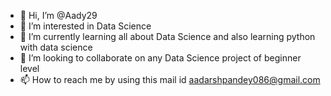 - 👋 Hi, I’m @Aady29
- 👀 I’m interested in Data Science 
- 🌱 I’m currently learning all about Data Science and also learning python with data science
- 💞️ I’m looking to collaborate on any Data Science project of beginner level
- 📫 How to reach me by using this mail id aadarshpandey086@gmail.com

<!---
Aady29/Aady29 is a ✨ special ✨ repository because its `README.md` (this file) appears on your GitHub profile.
You can click the Preview link to take a look at your changes.
--->
